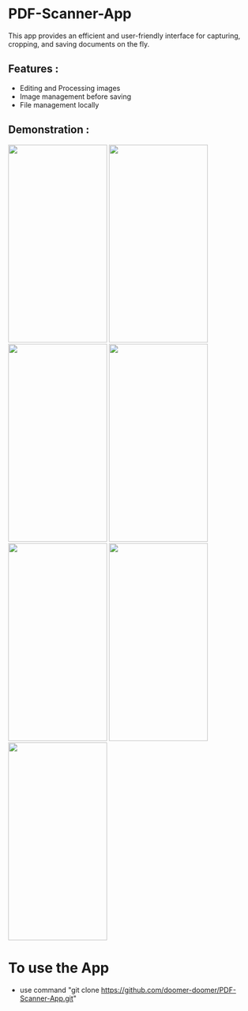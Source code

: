 # PDF-Scanner-App
This app provides an efficient and user-friendly interface for capturing, cropping, and saving documents on the fly.

## Features :
- Editing and Processing images
- Image management before saving
- File management locally

## Demonstration :
<img src="https://github.com/doomer-doomer/PDF-Scanner-App/assets/74721478/7facca54-41e3-4390-a1ac-f2668484821e" data-canonical-src="https://gyazo.com/eb5c5741b6a9a16c692170a41a49c858.png" width="200" height="400" />

<img src="https://github.com/doomer-doomer/PDF-Scanner-App/assets/74721478/9abbb24b-2f26-4a79-ae78-9e7f347f9748" data-canonical-src="https://gyazo.com/eb5c5741b6a9a16c692170a41a49c858.png" width="200" height="400" />

<img src="https://github.com/doomer-doomer/PDF-Scanner-App/assets/74721478/970001f8-11c2-40d6-8434-fabca2d5d9a0" data-canonical-src="https://gyazo.com/eb5c5741b6a9a16c692170a41a49c858.png" width="200" height="400" />

<img src="https://github.com/doomer-doomer/PDF-Scanner-App/assets/74721478/f8769d66-77ed-4615-9994-3130b689ecf7" data-canonical-src="https://gyazo.com/eb5c5741b6a9a16c692170a41a49c858.png" width="200" height="400" />

<img src="https://github.com/doomer-doomer/PDF-Scanner-App/assets/74721478/9429a67b-3565-48eb-bbb0-1af9ab60540d" data-canonical-src="https://gyazo.com/eb5c5741b6a9a16c692170a41a49c858.png" width="200" height="400" />

<img src="https://github.com/doomer-doomer/PDF-Scanner-App/assets/74721478/e30fce0c-44fa-42e1-ba66-20ea6cec2e55" data-canonical-src="https://gyazo.com/eb5c5741b6a9a16c692170a41a49c858.png" width="200" height="400" />

<img src="https://github.com/doomer-doomer/PDF-Scanner-App/assets/74721478/b7dac649-b644-4221-9f21-713b390fc260" data-canonical-src="https://gyazo.com/eb5c5741b6a9a16c692170a41a49c858.png" width="200" height="400" />



# To use the App
- use command "git clone https://github.com/doomer-doomer/PDF-Scanner-App.git"

